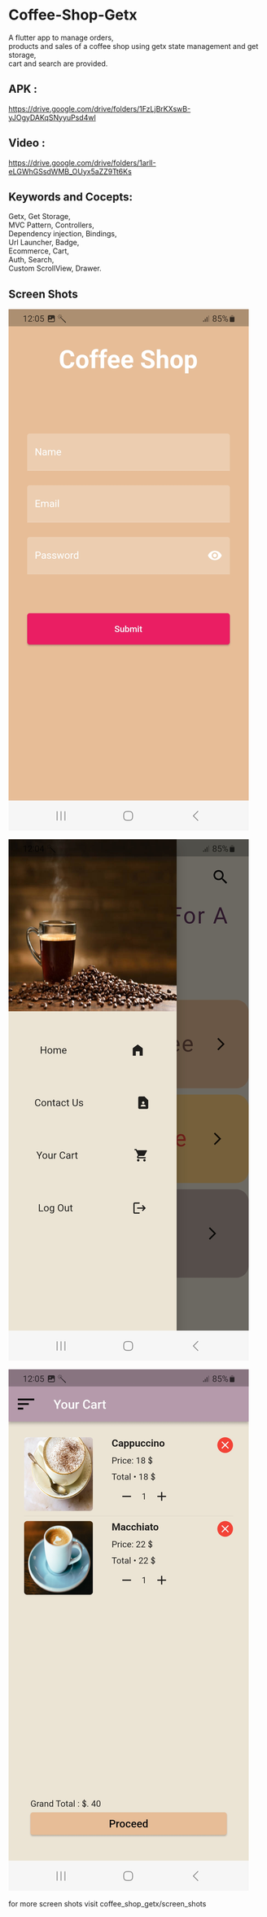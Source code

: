 # Coffee-Shop-Getx

A flutter app to manage orders,     
products and sales of a coffee shop using getx state management and get storage,   
cart and search are provided. 
## APK : 
https://drive.google.com/drive/folders/1FzLjBrKXswB-yJOgyDAKqSNyyuPsd4wl

  ## Video : 
  https://drive.google.com/drive/folders/1arlI-eLGWhGSsdWMB_OUyx5aZZ9Tt6Ks
  
## Keywords and Cocepts:
Getx, Get Storage,      
MVC Pattern, Controllers,     
Dependency injection, Bindings,    
Url Launcher, Badge,    
Ecommerce, Cart,     
Auth, Search,        
Custom ScrollView,  Drawer.     
## Screen Shots      

    
![alt text](https://github.com/mo7amedaliEbaid/Coffee-Shop-Getx/blob/master/coffee_shop_getx/screen_shots/login.jpg?raw=true)


   
![alt text](https://github.com/mo7amedaliEbaid/Coffee-Shop-Getx/blob/master/coffee_shop_getx/screen_shots/drawer.jpg?raw=true)




![alt text](https://github.com/mo7amedaliEbaid/Coffee-Shop-Getx/blob/master/coffee_shop_getx/screen_shots/cart.jpg?raw=true)
  
  
       
  
  for more screen shots visit coffee_shop_getx/screen_shots
  
